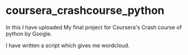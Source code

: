 # coursera_crashcourse_python

In this I have uploaded My final project for Coursera's Crash course of python by Google.

I have written a script which gives me wordcloud.
